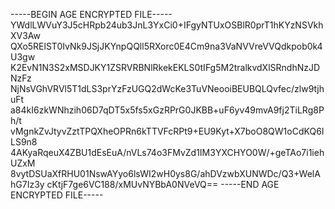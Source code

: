 -----BEGIN AGE ENCRYPTED FILE-----
YWdlLWVuY3J5cHRpb24ub3JnL3YxCi0+IFgyNTUxOSBlR0prT1hKYzNSVkhXV3Aw
QXo5RElST0IvNk9JSjJKYnpQQll5RXorc0E4Cm9na3VaNVVreVVQdkpob0k4U3gw
K2EvN1N3S2xMSDJKY1ZSRVRBNlRkekEKLS0tIFg5M2tralkvdXlSRndhNzJDNzFz
NjNsVGhVRVl5T1dLS3prYzFzUGQ2dWcKe3TuVNeooiBEUBQLQvfec/zlw9tjhuFt
a84kI6zkWNhzih06D7qDT5x5fs5xGzRPrG0JKBB+uF6yv49mvA9fj2TiLRg8Ph/t
vMgnkZvJtyvZztTPQXheOPRn6kTTVFcRPt9+EU9Kyt+X7boO8QW1oCdKQ6ILS9n8
4AKyaRqeuX4ZBU1dEsEuA/nVLs74o3FMvZd1IM3YXCHYO0W/+geTAo7i1iehUZxM
8vytDSUaXfRHU01NswAYyo6lsWI2wH0ys8G/ahDVzwbXUNWDc/Q3+WelAhG7Iz3y
cKtjF7ge6VC188/xMUvNYBbA0NVeVQ==
-----END AGE ENCRYPTED FILE-----
